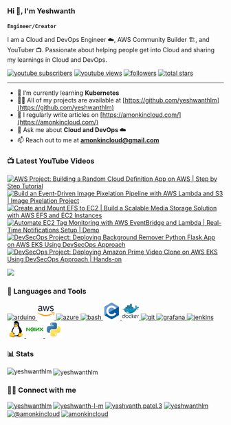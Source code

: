 ### Hi 👋, I'm Yeshwanth

**`Engineer/Creator`**

I am a Cloud and DevOps Engineer ☁️, AWS Community Builder 🏗️, and YouTuber 📺. Passionate about helping people get into Cloud and sharing my learnings in Cloud and DevOps.

   <p align="left">
      <a href="https://www.youtube.com/c/amonkincloud?sub_confirmation=1">
         <img alt="youtube subscribers" title="Subscribe to my YouTube channel" src="https://custom-icon-badges.demolab.com/youtube/channel/subscribers/UCwhERUcuzUCwr8x8mQ8zrcw?color=%23E05D44&label=SUBSCRIBE&logo=video&logoColor=white&style=for-the-badge&labelColor=CE4630"/></a> 
      <a href="https://www.youtube.com/c/amonkincloud">
         <img alt="youtube views" title="YouTube views" src="https://custom-icon-badges.demolab.com/youtube/channel/views/UCwhERUcuzUCwr8x8mQ8zrcw?color=%23E1AD0E&logo=eye&logoColor=white&style=for-the-badge&labelColor=C79600"/></a> 
      <a href="https://github.com/yeshwanthlm?tab=followers">
         <img alt="followers" title="Follow me on Github" src="https://custom-icon-badges.demolab.com/github/followers/yeshwanthlm?color=236ad3&labelColor=1155ba&style=for-the-badge&logo=person-add&label=Follow&logoColor=white"/></a>
      <a href="https://github.com/yeshwanthlm?tab=repositories&sort=stargazers">
         <img alt="total stars" title="Total stars on GitHub" src="https://custom-icon-badges.demolab.com/github/stars/yeshwanthlm?color=55960c&style=for-the-badge&labelColor=488207&logo=star"/></a>
   </p>

---

- 🌱 I’m currently learning **Kubernetes**
- 👨‍💻 All of my projects are available at [https://github.com/yeshwanthlm](https://github.com/yeshwanthlm)
- 📝 I regularly write articles on [https://amonkincloud.com/](https://amonkincloud.com/)
- 💬 Ask me about **Cloud and DevOps ☁️**
- 📫 Reach out to me at **amonkincloud@gmail.com**


### 📺 Latest YouTube Videos

<!-- BEGIN YOUTUBE-CARDS -->
[![AWS Project: Building a Random Cloud Definition App on AWS | Step by Step Tutorial](https://ytcards.demolab.com/?id=I1AtPhLW2os&title=AWS+Project%3A+Building+a+Random+Cloud+Definition+App+on+AWS+%7C+Step+by+Step+Tutorial&lang=en&timestamp=1729437023&background_color=%230d1117&title_color=%23ffffff&stats_color=%23dedede&max_title_lines=1&width=250&border_radius=5 "AWS Project: Building a Random Cloud Definition App on AWS | Step by Step Tutorial")](https://www.youtube.com/watch?v=I1AtPhLW2os)
[![Build an Event-Driven Image Pixelation Pipeline with AWS Lambda and S3 | Image Pixelation Project](https://ytcards.demolab.com/?id=jVztSyfoeF4&title=Build+an+Event-Driven+Image+Pixelation+Pipeline+with+AWS+Lambda+and+S3+%7C+Image+Pixelation+Project&lang=en&timestamp=1729433788&background_color=%230d1117&title_color=%23ffffff&stats_color=%23dedede&max_title_lines=1&width=250&border_radius=5 "Build an Event-Driven Image Pixelation Pipeline with AWS Lambda and S3 | Image Pixelation Project")](https://www.youtube.com/watch?v=jVztSyfoeF4)
[![Create and Mount EFS to EC2 | Build a Scalable Media Storage Solution with AWS EFS and EC2 Instances](https://ytcards.demolab.com/?id=aeOSgXJQ8KE&title=Create+and+Mount+EFS+to+EC2+%7C+Build+a+Scalable+Media+Storage+Solution+with+AWS+EFS+and+EC2+Instances&lang=en&timestamp=1729254606&background_color=%230d1117&title_color=%23ffffff&stats_color=%23dedede&max_title_lines=1&width=250&border_radius=5 "Create and Mount EFS to EC2 | Build a Scalable Media Storage Solution with AWS EFS and EC2 Instances")](https://www.youtube.com/watch?v=aeOSgXJQ8KE)
[![Automate EC2 Tag Monitoring with AWS EventBridge and Lambda | Real-Time Notifications Setup | Demo](https://ytcards.demolab.com/?id=Zx7L2FlLnPc&title=Automate+EC2+Tag+Monitoring+with+AWS+EventBridge+and+Lambda+%7C+Real-Time+Notifications+Setup+%7C+Demo&lang=en&timestamp=1728995406&background_color=%230d1117&title_color=%23ffffff&stats_color=%23dedede&max_title_lines=1&width=250&border_radius=5 "Automate EC2 Tag Monitoring with AWS EventBridge and Lambda | Real-Time Notifications Setup | Demo")](https://www.youtube.com/watch?v=Zx7L2FlLnPc)
[![DevSecOps Project: Deploying Background Remover Python Flask App on AWS EKS Using DevSecOps Approach](https://ytcards.demolab.com/?id=e3M7frZeUgs&title=DevSecOps+Project%3A+Deploying+Background+Remover+Python+Flask+App+on+AWS+EKS+Using+DevSecOps+Approach&lang=en&timestamp=1728390607&background_color=%230d1117&title_color=%23ffffff&stats_color=%23dedede&max_title_lines=1&width=250&border_radius=5 "DevSecOps Project: Deploying Background Remover Python Flask App on AWS EKS Using DevSecOps Approach")](https://www.youtube.com/watch?v=e3M7frZeUgs)
[![DevSecOps Project: Deploying Amazon Prime Video Clone on AWS EKS Using DevSecOps Approach | Hands-on](https://ytcards.demolab.com/?id=uaiuUGg5gLE&title=DevSecOps+Project%3A+Deploying+Amazon+Prime+Video+Clone+on+AWS+EKS+Using+DevSecOps+Approach+%7C+Hands-on&lang=en&timestamp=1727181049&background_color=%230d1117&title_color=%23ffffff&stats_color=%23dedede&max_title_lines=1&width=250&border_radius=5 "DevSecOps Project: Deploying Amazon Prime Video Clone on AWS EKS Using DevSecOps Approach | Hands-on")](https://www.youtube.com/watch?v=uaiuUGg5gLE)
<!-- END YOUTUBE-CARDS -->

[<img src="https://custom-icon-badges.demolab.com/badge/-Subscribe%20For%20More-red?style=for-the-badge&logo=video&logoColor=white"/>](https://www.youtube.com/c/amonkincloud?sub_confirmation=1)

### 🧰 Languages and Tools

<p align="left"> <a href="https://www.arduino.cc/" target="_blank" rel="noreferrer"> <img src="https://cdn.worldvectorlogo.com/logos/arduino-1.svg" alt="arduino" width="40" height="40"/> </a> <a href="https://aws.amazon.com" target="_blank" rel="noreferrer"> <img src="https://raw.githubusercontent.com/devicons/devicon/master/icons/amazonwebservices/amazonwebservices-original-wordmark.svg" alt="aws" width="40" height="40"/> </a> <a href="https://azure.microsoft.com/en-in/" target="_blank" rel="noreferrer"> <img src="https://www.vectorlogo.zone/logos/microsoft_azure/microsoft_azure-icon.svg" alt="azure" width="40" height="40"/> </a> <a href="https://www.gnu.org/software/bash/" target="_blank" rel="noreferrer"> <img src="https://www.vectorlogo.zone/logos/gnu_bash/gnu_bash-icon.svg" alt="bash" width="40" height="40"/> </a> <a href="https://www.cprogramming.com/" target="_blank" rel="noreferrer"> <img src="https://raw.githubusercontent.com/devicons/devicon/master/icons/c/c-original.svg" alt="c" width="40" height="40"/> </a> <a href="https://www.docker.com/" target="_blank" rel="noreferrer"> <img src="https://raw.githubusercontent.com/devicons/devicon/master/icons/docker/docker-original-wordmark.svg" alt="docker" width="40" height="40"/> </a> <a href="https://git-scm.com/" target="_blank" rel="noreferrer"> <img src="https://www.vectorlogo.zone/logos/git-scm/git-scm-icon.svg" alt="git" width="40" height="40"/> </a> <a href="https://grafana.com" target="_blank" rel="noreferrer"> <img src="https://www.vectorlogo.zone/logos/grafana/grafana-icon.svg" alt="grafana" width="40" height="40"/> </a> <a href="https://www.jenkins.io" target="_blank" rel="noreferrer"> <img src="https://www.vectorlogo.zone/logos/jenkins/jenkins-icon.svg" alt="jenkins" width="40" height="40"/> </a> <a href="https://www.linux.org/" target="_blank" rel="noreferrer"> <img src="https://raw.githubusercontent.com/devicons/devicon/master/icons/linux/linux-original.svg" alt="linux" width="40" height="40"/> </a> <a href="https://www.nginx.com" target="_blank" rel="noreferrer"> <img src="https://raw.githubusercontent.com/devicons/devicon/master/icons/nginx/nginx-original.svg" alt="nginx" width="40" height="40"/> </a> <a href="https://www.python.org" target="_blank" rel="noreferrer"> <img src="https://raw.githubusercontent.com/devicons/devicon/master/icons/python/python-original.svg" alt="python" width="40" height="40"/> </a> </p>

### 📊 Stats
<p><img align="left" src="https://github-readme-stats.vercel.app/api/top-langs?username=yeshwanthlm&show_icons=true&locale=en&layout=compact" alt="yeshwanthlm" /></p>

<p>&nbsp;<img align="center" src="https://github-readme-stats.vercel.app/api?username=yeshwanthlm&show_icons=true&locale=en" alt="yeshwanthlm" /></p>

### 🏄‍♂️ Connect with me
   <p align="left">
   <a href="https://dev.to/yeshwanthlm" target="blank"><img align="center" src="https://raw.githubusercontent.com/rahuldkjain/github-profile-readme-generator/master/src/images/icons/Social/devto.svg" alt="yeshwanthlm" height="30" width="40" /></a>
   <a href="https://linkedin.com/in/yeshwanth-l-m" target="blank"><img align="center" src="https://raw.githubusercontent.com/rahuldkjain/github-profile-readme-generator/master/src/images/icons/Social/linked-in-alt.svg" alt="yeshwanth-l-m" height="30" width="40" /></a>
   <a href="https://fb.com/yashvanth.patel.3" target="blank"><img align="center" src="https://raw.githubusercontent.com/rahuldkjain/github-profile-readme-generator/master/src/images/icons/Social/facebook.svg" alt="yashvanth.patel.3" height="30" width="40" /></a>
   <a href="https://instagram.com/yeshwanthlm" target="blank"><img align="center" src="https://raw.githubusercontent.com/rahuldkjain/github-profile-readme-generator/master/src/images/icons/Social/instagram.svg" alt="yeshwanthlm" height="30" width="40" /></a>
   <a href="https://hashnode.com/@amonkincloud" target="blank"><img align="center" src="https://raw.githubusercontent.com/rahuldkjain/github-profile-readme-generator/master/src/images/icons/Social/hashnode.svg" alt="@amonkincloud" height="30" width="40" /></a>
   <a href="https://www.youtube.com/c/amonkincloud" target="blank"><img align="center" src="https://raw.githubusercontent.com/rahuldkjain/github-profile-readme-generator/master/src/images/icons/Social/youtube.svg" alt="amonkincloud" height="30" width="40" /></a>
   </p>
